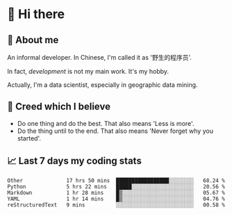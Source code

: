 # 👋 Hi there

## :speech_balloon: About me

An informal developer. In Chinese, I'm called it as '野生的程序员'.

In fact, _development_ is not my main work. It's my hobby.

Actually, I'm a data scientist, especially in geographic data mining.

## :see_no_evil: Creed which I believe

- Do one thing and do the best. That also means 'Less is more'.
- Do the thing until to the end. That also means 'Never forget why you started'.

## :chart_with_upwards_trend: Last 7 days my coding stats

<!--START_SECTION:waka-->
```text
Other              17 hrs 50 mins  █████████████████░░░░░░░░   68.24 % 
Python             5 hrs 22 mins   █████░░░░░░░░░░░░░░░░░░░░   20.56 % 
Markdown           1 hr 28 mins    █▒░░░░░░░░░░░░░░░░░░░░░░░   05.67 % 
YAML               1 hr 14 mins    █▒░░░░░░░░░░░░░░░░░░░░░░░   04.76 % 
reStructuredText   9 mins          ░░░░░░░░░░░░░░░░░░░░░░░░░   00.58 % 
```
<!--END_SECTION:waka-->
